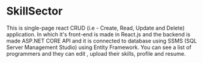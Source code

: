 # SkillSector
This is single-page react CRUD (i.e - Create, Read, Update and Delete) application. In which it's front-end is made in React.js and the backend is made ASP.NET CORE API and it is connected to database using SSMS (SQL Server Management Studio) using Entity Framework. You can see a list of programmers and they can edit , upload their skills, profile and resume.
